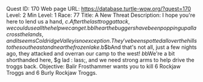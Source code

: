 Quest ID: 170
Web page URL: https://database.turtle-wow.org/?quest=170
Level: 2
Min Level: 1
Race: 77
Title: A New Threat
Description: I hope you're here to lend us a hand, $c. After the last trogg attack, we could use all the help we can get.$b$bI hear the buggers have been popping up all across the lands, and it seems Coldridge Valley is no exception. They've been spotted all over the hills to the southeast and near the frozen lake.$b$bAnd that's not all, just a few nights ago, they attacked and overran our camp to the west! $b$bWe're a bit shorthanded here, $g lad : lass;, and we need strong arms to help drive the troggs back.
Objective: Balir Frosthammer wants you to kill 6 Rockjaw Troggs and 6 Burly Rockjaw Troggs.
